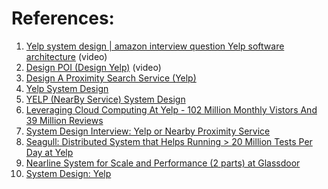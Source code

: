 
# References:

1. [Yelp system design | amazon interview question Yelp software architecture](https://www.youtube.com/watch?v=TCP5iPy8xqo&list=PLkQkbY7JNJuBoTemzQfjym0sqbOHt5fnV&index=28) (video)
2. [Design POI (Design Yelp)](https://www.youtube.com/watch?v=70aZkEc1Wh4&list=PLOAph0xkZvSuqy8yq_0D6NEABhmSTRYrN&index=3) (video)
3. [Design A Proximity Search Service (Yelp)](https://medium.com/@junaidnz/design-a-proximity-search-service-yelp-ea5c8923202f)
4. [Yelp System Design](https://experiencestack.co/yelp-system-design-8833d684b80)
5. [YELP (NearBy Service) System Design](https://adityagoel123.medium.com/yelp-nearby-service-system-design-5e2c110aad68)
6. [Leveraging Cloud Computing At Yelp - 102 Million Monthly Vistors And 39 Million Reviews](http://highscalability.com/blog/2013/6/26/leveraging-cloud-computing-at-yelp-102-million-monthly-visto.html)
7. [System Design Interview: Yelp or Nearby Proximity Service](https://medium.com/double-pointer/system-design-interview-yelp-or-nearby-proximity-service-5258359c421c)
8. [Seagull: Distributed System that Helps Running > 20 Million Tests Per Day at Yelp](https://engineeringblog.yelp.com/2017/04/how-yelp-runs-millions-of-tests-every-day.html)
9. [Nearline System for Scale and Performance (2 parts) at Glassdoor](https://medium.com/glassdoor-engineering/building-a-nearline-system-for-scale-and-performance-part-ii-9e01bf51b23d)
10. [System Design: Yelp](https://medium.com/@the.york.wei/system-design-yelp-d414bb3caa31)
